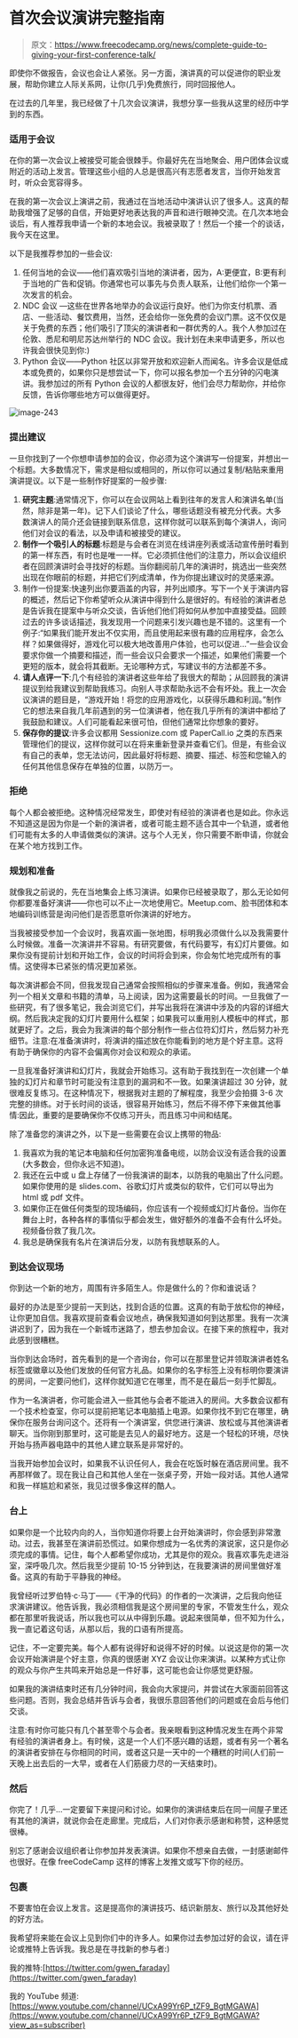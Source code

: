 # 首次会议演讲完整指南

> 原文：<https://www.freecodecamp.org/news/complete-guide-to-giving-your-first-conference-talk/>

即使你不做报告，会议也会让人紧张。另一方面，演讲真的可以促进你的职业发展，帮助你建立人际关系网，让你(几乎)免费旅行，同时回报他人。

在过去的几年里，我已经做了十几次会议演讲，我想分享一些我从这里的经历中学到的东西。

### 适用于会议

在你的第一次会议上被接受可能会很棘手。你最好先在当地聚会、用户团体会议或附近的活动上发言。管理这些小组的人总是很高兴有志愿者发言，当你开始发言时，听众会宽容得多。

在我的第一次会议上演讲之前，我通过在当地活动中演讲认识了很多人。这真的帮助我增强了足够的自信，开始更好地表达我的声音和进行眼神交流。在几次本地会谈后，有人推荐我申请一个新的本地会议。我被录取了！然后一个接一个的谈话，我今天在这里。

以下是我推荐参加的一些会议:

1.  任何当地的会议——他们喜欢吸引当地的演讲者，因为，A:更便宜，B:更有利于当地的广告和促销。你通常也可以事先与负责人联系，让他们给你一个第一次发言的机会。
2.  NDC 会议 —这些在世界各地举办的会议运行良好。他们为你支付机票、酒店、一些活动、餐饮费用，当然，还会给你一张免费的会议门票。这不仅仅是关于免费的东西；他们吸引了顶尖的演讲者和一群优秀的人。我个人参加过在伦敦、悉尼和明尼苏达州举行的 NDC 会议。我计划在未来申请更多，所以也许我会很快见到你:)
3.  Python 会议——Python 社区以非常开放和欢迎新人而闻名。许多会议是低成本或免费的，如果你只是想尝试一下，你可以报名参加一个五分钟的闪电演讲。我参加过的所有 Python 会议的人都很友好，他们会尽力帮助你，并给你反馈，告诉你哪些地方可以做得更好。

![image-243](img/5e89c8e0480a9b6fd565b5375e9ca4b7.png)

### 提出建议

一旦你找到了一个你想申请参加的会议，你必须为这个演讲写一份提案，并想出一个标题。大多数情况下，需求是相似或相同的，所以你可以通过复制/粘贴来重用演讲提议。以下是一些制作好提案的一般步骤:

1.  **研究主题**:通常情况下，你可以在会议网站上看到往年的发言人和演讲名单(当然，除非是第一年)。记下人们谈论了什么，哪些话题没有被充分代表。大多数演讲人的简介还会链接到联系信息，这样你就可以联系到每个演讲人，询问他们对会议的看法，以及申请和被接受的建议。
2.  **制作一个吸引人的标题**:标题是与会者在浏览在线讲座列表或活动宣传册时看到的第一样东西，有时也是唯一一样。它必须抓住他们的注意力，所以会议组织者在回顾演讲时会寻找好的标题。当你翻阅前几年的演讲时，挑选出一些突然出现在你眼前的标题，并把它们列成清单，作为你提出建议时的灵感来源。
3.  制作一份提案:快速列出你要涵盖的内容，并列出顺序。写下一个关于演讲内容的概述，然后记下你希望听众从演讲中得到什么是很好的。有经验的演讲者总是告诉我在提案中与听众交谈，告诉他们他们将如何从参加中直接受益。回顾过去的许多谈话描述，我发现用一个问题来引发兴趣也是不错的。这里有一个例子:“如果我们能开发出不仅实用，而且使用起来很有趣的应用程序，会怎么样？如果做得好，游戏化可以极大地改善用户体验，也可以促进…”一些会议会要求你做一个摘要和描述，而一些会议只会要求一个描述，如果他们需要一个更短的版本，就会将其截断。无论哪种方式，写建议书的方法都差不多。
4.  **请人点评一下**:几个有经验的演讲者这些年给了我很大的帮助；从回顾我的演讲提议到给我建议到帮助我练习。向别人寻求帮助永远不会有坏处。我上一次会议演讲的题目是，“游戏开始！将您的应用游戏化，以获得乐趣和利润。”制作它的想法来自我几年前遇到的另一位演讲者，他在我几乎所有的演讲中都给了我鼓励和建议。人们可能看起来很可怕，但他们通常比你想象的要好。
5.  **保存你的提议**:许多会议都用 Sessionize.com 或 PaperCall.io 之类的东西来管理他们的提议，这样你就可以在将来重新登录并查看它们。但是，有些会议有自己的表单，您无法访问，因此最好将标题、摘要、描述、标签和您输入的任何其他信息保存在单独的位置，以防万一。

### 拒绝

每个人都会被拒绝。这种情况经常发生，即使对有经验的演讲者也是如此。你永远不知道这是因为你是一个新的演讲者，或者可能主题不适合其中一个轨道，或者他们可能有太多的人申请做类似的演讲。这与个人无关，你只需要不断申请，你就会在某个地方找到工作。

### 规划和准备

就像我之前说的，先在当地集会上练习演讲。如果你已经被录取了，那么无论如何你都要准备好演讲——你也可以不止一次地使用它。Meetup.com、脸书团体和本地编码训练营是询问他们是否愿意听你演讲的好地方。

当我被接受参加一个会议时，我喜欢画一张地图，标明我必须做什么以及我需要什么时候做。准备一次演讲并不容易。有研究要做，有代码要写，有幻灯片要做。如果你没有提前计划和开始工作，会议的时间将会到来，你会匆忙地完成所有的事情。这使得本已紧张的情况更加紧张。

每次演讲都会不同，但我发现自己通常会按照相似的步骤来准备。例如，我通常会列一个相关文章和书籍的清单，马上阅读，因为这需要最长的时间。一旦我做了一些研究，有了很多笔记，我会浏览它们，并写出我将在演讲中涉及的内容的详细大纲。然后我决定我的幻灯片要用什么框架；如果我可以重用别人模板中的样式，那就更好了。之后，我会为我演讲的每个部分制作一些占位符幻灯片，然后努力补充细节。注意:在准备演讲时，将演讲的描述放在你能看到的地方是个好主意。这将有助于确保你的内容不会偏离你对会议和观众的承诺。

一旦我准备好演讲和幻灯片，我就会开始练习。这有助于我找到在一次创建一个单独的幻灯片和章节时可能没有注意到的漏洞和不一致。如果演讲超过 30 分钟，就很难反复练习。在这种情况下，根据我对主题的了解程度，我至少会拍摄 3-6 次完整的排练。对于长时间的谈话，很容易开始练习，然后不得不停下来做其他事情:因此，重要的是要确保你不仅练习开头，而且练习中间和结尾。

除了准备您的演讲之外，以下是一些需要在会议上携带的物品:

1.  我喜欢为我的笔记本电脑和任何加密狗准备电缆，以防会议没有适合我的设置(大多数会，但你永远不知道)。
2.  我还在云中或 u 盘上存储了一份我演讲的副本，以防我的电脑出了什么问题。如果你使用的是 slides.com、谷歌幻灯片或类似的软件，它们可以导出为 html 或 pdf 文件。
3.  如果你正在做任何类型的现场编码，你应该有一个视频或幻灯片备份。当你在舞台上时，各种各样的事情似乎都会发生，做好额外的准备不会有什么坏处。视频备份救了我几次。
4.  我总是确保我有名片在演讲后分发，以防有我想联系的人。

### 到达会议现场

你到达一个新的地方，周围有许多陌生人。你是做什么的？你和谁说话？

最好的办法是至少提前一天到达，找到合适的位置。这真的有助于放松你的神经，让你更加自信。我喜欢提前查看会议地点，确保我知道如何到达那里。我有一次演讲迟到了，因为我在一个新城市迷路了，想去参加会议。在接下来的旅程中，我对此感到很糟糕。

当你到达会场时，首先看到的是一个咨询台，你可以在那里登记并领取演讲者姓名标签或徽章以及他们发放的任何官方礼品。如果你的名字标签上没有标明你要演讲的房间，一定要问他们，这样你就知道它在哪里，而不是在最后一刻手忙脚乱。

作为一名演讲者，你可能会进入一些其他与会者不能进入的房间。大多数会议都有一个技术检查室，你可以提前把笔记本电脑插上电源。如果你找不到它在哪里，确保你在服务台询问这个。还将有一个演讲室，供您进行演讲、放松或与其他演讲者聊天。当你刚到那里时，这可能是去见人的最好地方。这是一个轻松的环境，尽快开始与扬声器电路中的其他人建立联系是非常好的。

当我开始参加会议时，如果我不认识任何人，我会在吃饭时躲在酒店房间里。我不再那样做了。现在我让自己和其他人坐在一张桌子旁，开始一段对话。其他人通常和我一样尴尬和紧张，我见过很多像这样的酷人。

### 台上

如果你是一个比较内向的人，当你知道你将要上台开始演讲时，你会感到非常激动。过去，我甚至在演讲前恐慌过。如果你想成为一名优秀的演说家，这只是你必须完成的事情。记住，每个人都希望你成功，尤其是你的观众。我喜欢事先走进浴室，深呼吸几次。然后我至少提前 10-15 分钟到达，在我要演讲的房间里做好准备。这真的有助于平静我的神经。

我曾经听过罗伯特·c·马丁——《干净的代码》的作者的一次演讲，之后我向他征求演讲建议。他告诉我，我必须相信我是这个房间里的专家，不管发生什么，观众都在那里听我说话，所以我也可以从中得到乐趣。说起来很简单，但不知为什么，我一直记着这句话，从那以后，我的口语有所提高。

记住，不一定要完美。每个人都有说得好和说得不好的时候。以说这是你的第一次会议开始演讲是个好主意，你真的很感谢 XYZ 会议让你来演讲。以某种方式让你的观众与你产生共鸣来开始总是一件好事，这可能也会让你感觉更舒服。

如果我的演讲结束时还有几分钟时间，我会向大家提问，并尝试在大家面前回答这些问题。否则，我会总结并告诉与会者，我很乐意回答他们的问题或在会后与他们交谈。

注意:有时你可能只有几个甚至零个与会者。我亲眼看到这种情况发生在两个非常有经验的演讲者身上。有时候，这是一个人们不感兴趣的话题，或者有另一个著名的演讲者安排在与你相同的时间，或者这只是一天中的一个糟糕的时间(人们前一天晚上出去后的一大早，或者在人们筋疲力尽的一天结束时)。

### 然后

你完了！几乎…一定要留下来提问和讨论。如果你的演讲结束后在同一间屋子里还有其他的演讲，就说你会在走廊里。完成后，人们对你表示感谢和称赞，这种感觉很棒。

别忘了感谢会议组织者让你参加并发表演讲。如果你不想亲自去做，一封感谢邮件也很好。在像 freeCodeCamp 这样的博客上发推文或写下你的经历。

### 包裹

不要害怕在会议上发言。这是提高你的演讲技巧、结识新朋友、旅行以及其他好处的好方法。

我希望将来能在会议上见到你们中的许多人。如果你过去参加过好的会议，请在评论或推特上告诉我。我总是在寻找新的参与者:)

我的推特:[https://twitter.com/gwen_faraday](https://twitter.com/gwen_faraday)

我的 YouTube 频道:[https://www.youtube.com/channel/UCxA99Yr6P_tZF9_BgtMGAWA](https://www.youtube.com/channel/UCxA99Yr6P_tZF9_BgtMGAWA?view_as=subscriber)